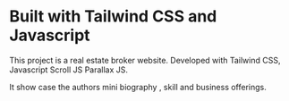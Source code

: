 # Built with Tailwind CSS and Javascript
This project is a real estate broker website.
Developed with Tailwind CSS, 
Javascript
Scroll JS
Parallax JS.

It show case the authors mini biography , skill and business offerings.
